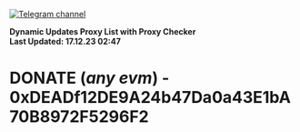 [![Telegram channel](https://img.shields.io/endpoint?url=https://runkit.io/damiankrawczyk/telegram-badge/branches/master?url=https://t.me/n4z4v0d)](https://t.me/n4z4v0d) 

**Dynamic Updates Proxy List with Proxy Checker**  
**Last Updated: 17.12.23 02:47**

# DONATE (_any evm_) - 0xDEADf12DE9A24b47Da0a43E1bA70B8972F5296F2
